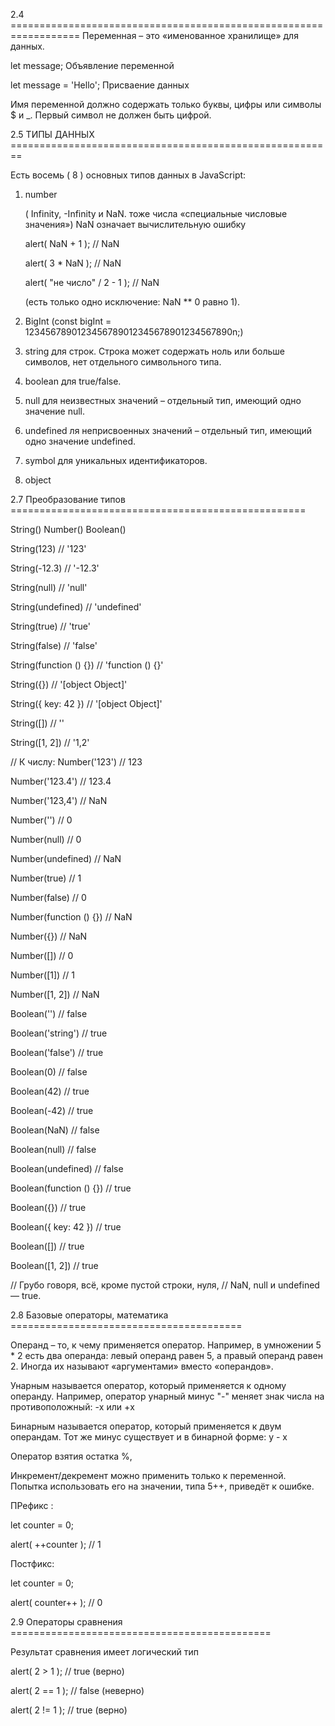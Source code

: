 2.4 ==================================================================
Переменная – это «именованное хранилище» для данных.

let message; Объявление переменной

let message = 'Hello'; Присваение данных

Имя переменной должно содержать только буквы, цифры или символы $ и _.
Первый символ не должен быть цифрой.

2.5 ТИПЫ ДАННЫХ ========================================================

Есть восемь ( 8 ) основных типов данных в JavaScript:
1) number 

    ( Infinity, -Infinity и NaN. тоже числа  «специальные числовые значения») NaN означает вычислительную ошибку

    alert( NaN + 1 ); // NaN

    alert( 3 * NaN ); // NaN

    alert( "не число" / 2 - 1 ); // NaN

    (есть только одно исключение: NaN ** 0 равно 1).

2) BigInt  (const bigInt = 1234567890123456789012345678901234567890n;)

3) string   для строк. Строка может содержать ноль или больше символов, нет отдельного символьного типа.

4) boolean   для true/false.

5) null   для неизвестных значений – отдельный тип, имеющий одно значение null.

6) undefined   ля неприсвоенных значений – отдельный тип, имеющий одно значение undefined.

7) symbol   для уникальных идентификаторов.

8) object


2.7 Преобразование типов ===================================================

String() Number() Boolean()


String(123) // '123'

String(-12.3) // '-12.3'

String(null) // 'null'

String(undefined) // 'undefined'

String(true) // 'true'

String(false) // 'false'

String(function () {}) // 'function () {}'

String({}) // '[object Object]'

String({ key: 42 }) // '[object Object]'

String([]) // ''

String([1, 2]) // '1,2'



// К числу:
Number('123') // 123

Number('123.4') // 123.4

Number('123,4') // NaN

Number('') // 0

Number(null) // 0

Number(undefined) // NaN

Number(true) // 1

Number(false) // 0

Number(function () {}) // NaN

Number({}) // NaN

Number([]) // 0

Number([1]) // 1

Number([1, 2]) // NaN


Boolean('') // false

Boolean('string') // true

Boolean('false') // true

Boolean(0) // false

Boolean(42) // true

Boolean(-42) // true

Boolean(NaN) // false

Boolean(null) // false

Boolean(undefined) // false

Boolean(function () {}) // true

Boolean({}) // true

Boolean({ key: 42 }) // true

Boolean([]) // true

Boolean([1, 2]) // true


// Грубо говоря, всё, кроме пустой строки, нуля,
// NaN, null и undefined — true.


2.8 Базовые операторы, математика ========================================

Операнд – то, к чему применяется оператор. Например, в умножении 5 * 2 есть два операнда: левый операнд равен 5, а правый операнд равен 2. Иногда их называют «аргументами» вместо «операндов».

Унарным называется оператор, который применяется к одному операнду. Например, оператор унарный минус "-" меняет знак числа на противоположный: -x или +x

Бинарным называется оператор, который применяется к двум операндам. Тот же минус существует и в бинарной форме:  y - x 

Оператор взятия остатка %,

Инкремент/декремент можно применить только к переменной. Попытка использовать его на значении, типа 5++, приведёт к ошибке.

ПРефикс :

let counter = 0;

alert( ++counter ); // 1


Постфикс:

let counter = 0;

alert( counter++ ); // 0


2.9  Операторы сравнения =============================================

Результат сравнения имеет логический тип

alert( 2 > 1 );  // true (верно)

alert( 2 == 1 ); // false (неверно)

alert( 2 != 1 ); // true (верно)